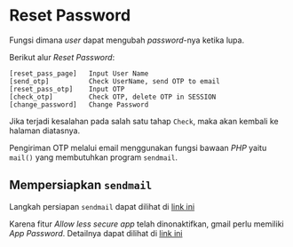 # Reset Password

Fungsi dimana *user* dapat mengubah *password*-nya ketika lupa.

Berikut alur *Reset Password*:

```
[reset_pass_page]   Input User Name
[send_otp]          Check UserName, send OTP to email
[reset_pass_otp]    Input OTP
[check_otp]         Check OTP, delete OTP in SESSION
[change_password]   Change Password
```

Jika terjadi kesalahan pada salah satu tahap `Check`, maka akan kembali ke halaman diatasnya.

Pengiriman OTP melalui email menggunakan fungsi bawaan *PHP* yaitu `mail()` yang membutuhkan program `sendmail`.

## Mempersiapkan `sendmail`

Langkah persiapan `sendmail` dapat dilihat di [link ini](https://linuxconfig.org/configuring-gmail-as-sendmail-email-relay)

Karena fitur *Allow less secure app* telah dinonaktifkan, gmail perlu memiliki *App Password*. Detailnya dapat dilihat di [link ini](https://support.google.com/accounts/answer/185833)
